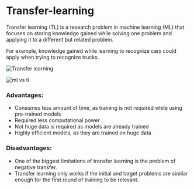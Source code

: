 # Transfer-learning

Transfer learning (TL) is a research problem in machine learning (ML) that focuses on storing knowledge gained while solving one problem and applying it to a different but related problem.

For example, knowledge gained while learning to recognize cars could apply when trying to recognize trucks.

![Transfer learning](https://user-images.githubusercontent.com/93145713/189470054-34c7c722-70b4-40ad-b2eb-d5f462a62a41.png)

![ml vs tl](https://user-images.githubusercontent.com/93145713/189470067-0302aaff-d063-4765-9c08-8f271b870fa7.png)


### Advantages:
 - Consumes less amount of time, as training is not required while using pre-trained models
 - Required less computational power
 - Not huge data is required as models are already trained
 - Highly efficient models, as they are trained on huge data

### Disadvantages:
 - One of the biggest limitations of transfer learning is the problem of negative transfer.
 - Transfer learning only works if the initial and target problems are similar enough for the first round of training to be relevant.
